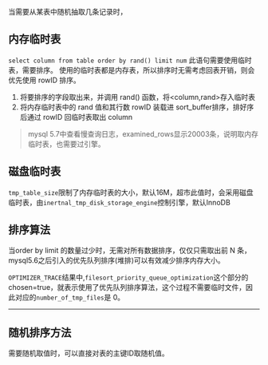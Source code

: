当需要从某表中随机抽取几条记录时，

## 内存临时表
`select column from table order by rand() limit num`
此语句需要使用临时表，需要排序。
使用的临时表都是内存表，所以排序时无需考虑回表开销，则会优先使用 rowID 排序。
1. 将要排序的字段取出来，并调用 rand() 函数，将<column,rand>存入临时表
2. 将内存临时表中的 rand 值和其行数 rowID 装载进 sort_buffer排序，排好序后通过 rowID 回临时表取出 column

> mysql 5.7中查看慢查询日志，examined_rows显示20003条，说明取内存临时表，也需要过引擎。

## 磁盘临时表
`tmp_table_size`限制了内存临时表的大小，默认16M，超市此值时，会采用磁盘临时表，由`inertnal_tmp_disk_storage_engine`控制引擎，默认InnoDB

## 排序算法
当order by limit 的数量过少时，无需对所有数据排序，仅仅只需取出前 N 条，mysql5.6之后引入的优先队列排序(堆排)可以有效减少排序内存大小。

`OPTIMIZER_TRACE`结果中,`filesort_priority_queue_optimization`这个部分的 chosen=true，就表示使用了优先队列排序算法，这个过程不需要临时文件，因此对应的`number_of_tmp_files`是 0。

---
## 随机排序方法
需要随机取值时，可以直接对表的主键ID取随机值。